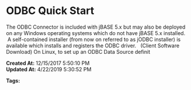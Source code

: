 # ODBC Quick Start

The ODBC Connector is included with jBASE 5.x but may also be deployed on any Windows operating systems which do not have jBASE 5.x installed.  A self-contained installer (from now on referred to as jODBC installer) is available which installs and registers the ODBC driver.   (Client Software Download) On Linux, to set up an ODBC Data Source definit  

**Created At:** 12/15/2017 5:50:10 PM  
**Updated At:** 4/22/2019 5:30:52 PM  

**Tags:**
<badge text='sql' vertical='middle' />
<badge text='odbc' vertical='middle' />
